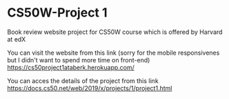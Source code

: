 # CS50W-Project 1

Book review website project for CS50W course which is offered by Harvard at edX

You can visit the website from this link (sorry for the mobile responsivenes but I didn't want to spend more time on front-end) https://cs50project1ataberk.herokuapp.com/

You can acces the details of the project from this link https://docs.cs50.net/web/2019/x/projects/1/project1.html
